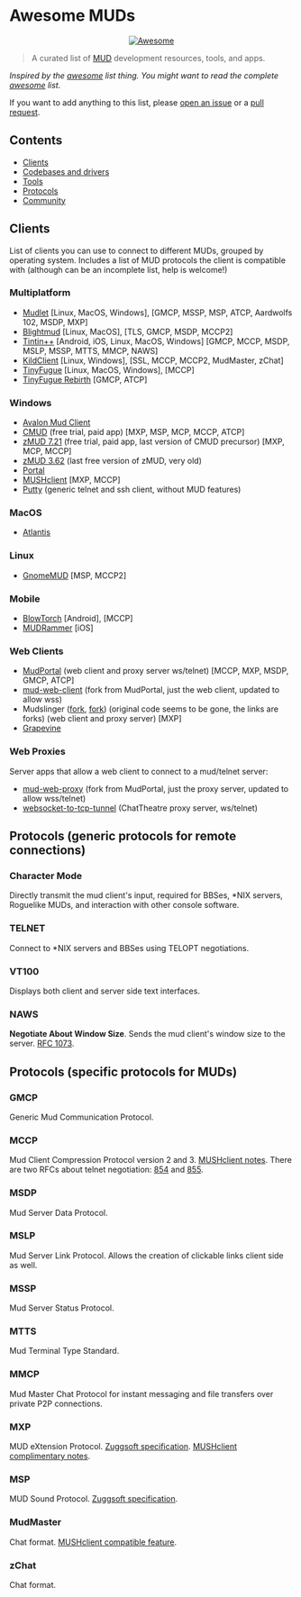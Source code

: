 
# Awesome MUDs 

<p align="center">
    <a href="https://github.com/sindresorhus/awesome"><img src="https://cdn.rawgit.com/sindresorhus/awesome/d7305f38d29fed78fa85652e3a63e154dd8e8829/media/badge.svg" alt="Awesome"/></a>
</p>

> A curated list of [MUD](https://en.wikipedia.org/wiki/MUD) development resources, tools, and apps.

*Inspired by the [awesome](https://github.com/sindresorhus/awesome) list thing. You might want to read the complete [awesome](https://github.com/sindresorhus/awesome) list.*

If you want to add anything to this list, please [open an issue](https://opensource.guide/how-to-contribute/#opening-an-issue) or a [pull request](https://opensource.guide/how-to-contribute/#opening-a-pull-request).

## Contents

- [Clients](#clients)
- [Codebases and drivers](#codebases)
- [Tools](#tools)
- [Protocols](#protocols)
- [Community](#community)

## Clients

List of clients you can use to connect to different MUDs, grouped by operating system. Includes a list of MUD protocols the client is compatible with (although can be an incomplete list, help is welcome!)

### Multiplatform

- [Mudlet](https://www.mudlet.org/) [Linux, MacOS, Windows], [GMCP, MSSP, MSP, ATCP, Aardwolfs 102, MSDP, MXP]
- [Blightmud](https://github.com/LiquidityC/Blightmud) [Linux, MacOS], [TLS, GMCP, MSDP, MCCP2]
- [Tintin++](https://tintin.mudhalla.net/) [Android, iOS, Linux, MacOS, Windows] [GMCP, MCCP, MSDP, MSLP, MSSP, MTTS, MMCP, NAWS]
- [KildClient](https://www.kildclient.org) [Linux, Windows], [SSL, MCCP, MCCP2, MudMaster, zChat]
- [TinyFugue](https://tinyfugue.sourceforge.net/) [Linux, MacOS, Windows], [MCCP]
- [TinyFugue Rebirth](https://github.com/ingwarsw/tinyfugue) [GMCP, ATCP]

### Windows

- [Avalon Mud Client](https://github.com/blakepell/AvalonMudClient)
- [CMUD](http://www.zuggsoft.com/index.php?p=cmud) (free trial, paid app) [MXP, MSP, MCP, MCCP, ATCP]
- [zMUD 7.21](http://forums.zuggsoft.com/index.php?page=4&action=file&file_id=65) (free trial, paid app, last version of CMUD precursor) [MXP, MCP, MCCP]
- [zMUD 3.62](http://forums.zuggsoft.com/index.php?page=4&action=file&file_id=18) (last free version of zMUD, very old)
- [Portal](http://gameaxle.com/)
- [MUSHclient](http://www.gammon.com.au/mushclient/mushclient.htm) [MXP, MCCP]
- [Putty](https://www.chiark.greenend.org.uk/~sgtatham/putty/) (generic telnet and ssh client, without MUD features)

### MacOS

- [Atlantis](https://riverdark.net/atlantis/) 

### Linux

- [GnomeMUD](https://gitlab.gnome.org/GNOME/gnome-mud) [MSP, MCCP2]

### Mobile

- [BlowTorch](https://bt.happygoatstudios.com/) [Android], [MCCP]
- [MUDRammer](https://github.com/splinesoft/MUDRammer) [iOS]

### Web Clients

- [MudPortal](https://github.com/plamzi/MUDPortal-Web-App) (web client and proxy server ws/telnet) [MCCP, MXP, MSDP, GMCP, ATCP]
- [mud-web-client](https://github.com/maldorne/mud-web-proxy/) (fork from MudPortal, just the web client, updated to allow wss)
- Mudslinger ([fork](https://github.com/ryanberckmans/mudslinger), [fork](https://github.com/Xiija/mudslinger)) (original code seems to be gone, the links are forks) (web client and proxy server) [MXP]
- [Grapevine](https://github.com/oestrich/grapevine)

### Web Proxies

Server apps that allow a web client to connect to a mud/telnet server:

- [mud-web-proxy](https://github.com/maldorne/mud-web-proxy/) (fork from MudPortal, just the proxy server, updated to allow wss/telnet)
- [websocket-to-tcp-tunnel](https://github.com/ChatTheatre/websocket-to-tcp-tunnel) (ChatTheatre proxy server, ws/telnet)

## Protocols (generic protocols for remote connections)

### Character Mode

Directly transmit the mud client's input, required for BBSes, \*NIX servers, Roguelike MUDs, and interaction with other console software.

### TELNET

Connect to \*NIX servers and BBSes using TELOPT negotiations.

### VT100

Displays both client and server side text interfaces.

### NAWS

**Negotiate About Window Size**. Sends the mud client's window size to the server. [RFC 1073](https://www.rfc-editor.org/rfc/rfc1073).

## Protocols (specific protocols for MUDs)

### GMCP

Generic Mud Communication Protocol.

### MCCP

Mud Client Compression Protocol version 2 and 3. [MUSHclient notes](http://www.gammon.com.au/mushclient/mccp.htm).
There are two RFCs about telnet negotiation: [854](https://www.rfc-editor.org/rfc/rfc854.html) and [855](https://www.rfc-editor.org/rfc/rfc855.html).

### MSDP

Mud Server Data Protocol.

### MSLP

Mud Server Link Protocol. Allows the creation of clickable links client side as well.

### MSSP

Mud Server Status Protocol.

### MTTS

Mud Terminal Type Standard.

### MMCP

Mud Master Chat Protocol for instant messaging and file transfers over private P2P connections.

### MXP

MUD eXtension Protocol. [Zuggsoft specification](http://www.zuggsoft.com/zmud/mxp.htm). [MUSHclient complimentary notes](http://www.gammon.com.au/mushclient/mxp.htm).

### MSP

MUD Sound Protocol. [Zuggsoft specification](http://www.zuggsoft.com/zmud/msp.htm).

### MudMaster

Chat format. [MUSHclient compatible feature](http://www.gammon.com.au/mushclient/chat.htm).

### zChat

Chat format.
